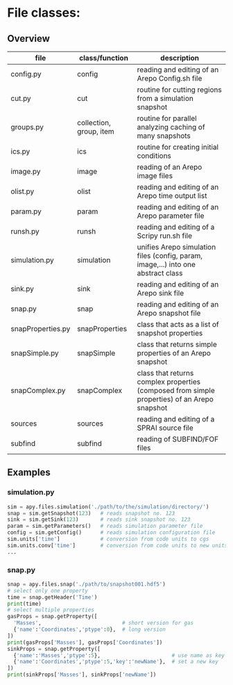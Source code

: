 # File classes:

## Overview

|file|class/function|description|
|---|---|---|
|config.py| config | reading and editing of an Arepo Config.sh file |
|cut.py | cut | routine for cutting regions from a simulation snapshot |
|groups.py | collection, group, item | routine for parallel analyzing caching of many snapshots |
|ics.py | ics | routine for creating initial conditions |
|image.py | image | reading of an Arepo image files |
|olist.py | olist | reading and editing of an Arepo time output list |
|param.py | param | reading and editing of an Arepo parameter file |
|runsh.py | runsh | reading and editing of a Scripy run.sh file |
|simulation.py | simulation | unifies Arepo simulation files (config, param, image,...) into one abstract class |
|sink.py | sink | reading and editing of an Arepo sink file |
|snap.py | snap | reading and editing of an Arepo snapshot file |
|snapProperties.py | snapProperties | class that acts as a list of snapshot properties |
|snapSimple.py | snapSimple | class that returns simple properties of an Arepo snapshot | 
|snapComplex.py | snapComplex | class that returns complex properties (composed from simple properties) of an Arepo snapshot |
|sources | sources | reading and editing of a SPRAI source file |
|subfind | subfind | reading of SUBFIND/FOF files |

## Examples

### simulation.py

```python
sim = apy.files.simulation('./path/to/the/simulation/directory/')
snap = sim.getSnapshot(123)   # reads snapshot no. 123
sink = sim.getSink(123)       # reads sink snapshot no. 123
param = sim.getParameters()   # reads simulation parameter file
config = sim.getConfig()      # reads simulation configuration file
sim.units['time']             # conversion from code units to cgs
sim.units.conv['time']        # conversion from code units to new units
...
```

### snap.py
```python
snap = apy.files.snap('./path/to/snapshot001.hdf5')
# select only one property
time = snap.getHeader('Time')
print(time)
# select multiple properties
gasProps = snap.getProperty([
  'Masses',                          # short version for gas
  {'name':'Coordinates','ptype':0},  # long version
])
print(gasProps['Masses'], gasProps['Coordinates'])
sinkProps = snap.getProperty([
  {'name':'Masses','ptype':5},                       # use name as key
  {'name':'Coordinates','ptype':5,'key':'newName'},  # set a new key
])
print(sinkProps['Masses'], sinkProps['newName'])
```
